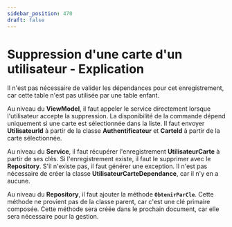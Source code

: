 ```yaml
---
sidebar_position: 470
draft: false
---
```


# Suppression d'une carte d'un utilisateur - Explication

Il n'est pas nécessaire de valider les dépendances pour cet enregistrement, car cette table n'est pas utilisée par une table enfant.

Au niveau du **ViewModel**, il faut appeler le service directement lorsque l'utilisateur accepte la suppression. La disponibilité de la commande dépend uniquement si une carte est sélectionnée dans la liste. Il faut envoyer **UtilisateurId** à partir de la classe **Authentificateur** et **CarteId** à partir de la carte sélectionnée.

Au niveau du **Service**, il faut récupérer l'enregistrement **UtilisateurCarte** à partir de ses clés. Si l'enregistrement existe, il faut le supprimer avec le **Repository**. S'il n'existe pas, il faut générer une exception. Il n'est pas nécessaire de créer la classe **UtilisateurCarteDependance**, car il n'y en a aucune.

Au niveau du **Repository**, il faut ajouter la méthode **`ObtenirParCle`**. Cette méthode ne provient pas de la classe parent, car c'est une clé primaire composée. Cette méthode sera créée dans le prochain document, car elle sera nécessaire pour la gestion.
